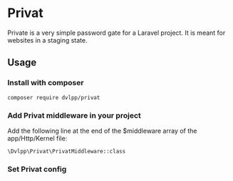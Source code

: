 # Privat

Private is a very simple password gate for a Laravel project.
It is meant for websites in a staging state.

## Usage

### Install with composer

<code>composer require dvlpp/privat</code>

### Add Privat middleware in your project

Add the following line at the end of the $middleware array of the app/Http/Kernel file:

<code>\Dvlpp\Privat\PrivatMiddleware::class</code>

### Set Privat config


